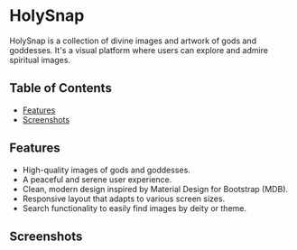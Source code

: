 # HolySnap

HolySnap is a collection of divine images and artwork of gods and goddesses. It's a visual platform where users can explore and admire spiritual images.

## Table of Contents
- [Features](#features)
- [Screenshots](#screenshots)

## Features
- High-quality images of gods and goddesses.
- A peaceful and serene user experience.
- Clean, modern design inspired by Material Design for Bootstrap (MDB).
- Responsive layout that adapts to various screen sizes.
- Search functionality to easily find images by deity or theme.

## Screenshots
